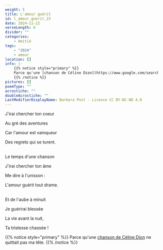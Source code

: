```yaml
---
weight: 5
title: L'amour guérit
id: l_amour_guerit_23
date: 2024-11-22
verseLength: 6
divider: ""
categories:
    - Amitié
tags:
    - "2024"
    - amour
location: []
info: |-
    {{% notice style="primary" %}}
    Parce qu'une [chanson de Céline Dion](https://www.google.com/search?q=pour+que+tu+m%27aimes+encore) ne quittait pas ma tête.
    {{% /notice %}}
pictures: []
poemType: ""
acrostiche: ""
doubleAcrostiche: ""
LastModifierDisplayName: Barbara Post - Licence CC BY-NC-ND 4.0
---
```

J'irai chercher ton coeur

Au gré des aventures

Car l'amour est vainqueur

Des regrets qui se turent.

 \
Le temps d'une chanson

J'irai chercher ton âme

Me dire à l'unisson :

L'amour guérit tout drame.

 \
Et de l'aube à minuit

Je guérirai blessée

La vie avant la nuit,

Ta tristesse chassée !

<!-- FM:Snippet:Start data:{"id":"_simpleNotice","fields":[{"name":"content","value":""}]} -->
{{% notice style="primary" %}}
Parce qu'une [chanson de Céline Dion](https://www.google.com/search?q=pour+que+tu+m%27aimes+encore) ne quittait pas ma tête.
{{% /notice %}}
<!-- FM:Snippet:End -->